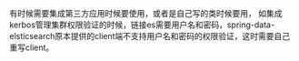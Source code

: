 有时候需要集成第三方应用时候要使用，或者是自己写的类时候要用， 如集成kerbos管理集群权限验证的时候，链接es需要用户名和密码，spring-data-elsticsearch原本提供的client端不支持用户名和密码的权限验证，这时需要自己重写client。